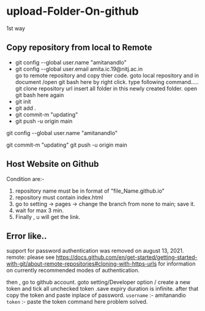 # upload-Folder-On-github

1st way
## Copy repository from local to Remote
<ul>
<li><a>git config --global user.name "amitanandIo"</a></li>
<li><a>git config --global user.email amita.ic.19@nitj.ac.in</a></li>
  go to remote repository and copy thier code.
goto local repository and in document /open git bash here by right click.
  type following command.....
git clone repository url
insert all folder in this newly created folder.
open git bash here again
<li><a>git init</a></li>
<li><a>git add .</a></li>
<li><a>git commit-m "updating"</a></li>
<li><a>git push -u origin main</a></li>
</ul>

git config --global user.name "amitanandIo"





git commit-m "updating"
git push -u origin main


## Host Website on Github
  Condition are:-
1. repository name must be in format of "file_Name.github.io"
2. repository must contain index.html 
3. go to setting -> pages -> change the branch from none to main;
   save it.
4. wait for max 3 min. 
5. Finally , u will get the link.

## Error like..
support for password authentication was removed on august 13, 2021. remote: please see https://docs.github.com/en/get-started/getting-started-with-git/about-remote-repositories#cloning-with-https-urls for information on currently recommended modes of authentication.

then , go to github account.
goto setting/Developer option / create a new token and tick all unchecked token .save expiry duration is infinite.
after that copy the token and paste inplace of password.
`username` :- amitanandio
`token` :- paste the token command here
problem solved.
